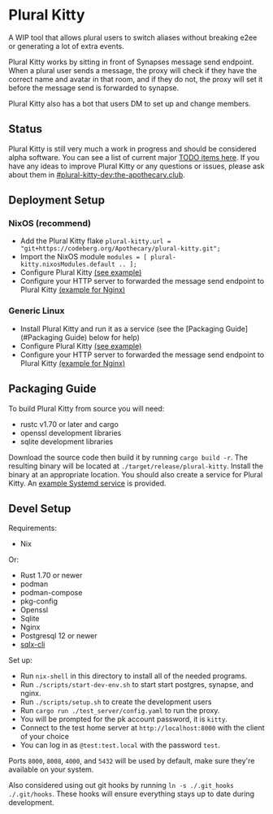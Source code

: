 # Plural Kitty

A WIP tool that allows plural users to switch aliases without breaking e2ee or
generating a lot of extra events.

Plural Kitty works by sitting in front of Synapses message send endpoint. When a plural user
sends a message, the proxy will check if they have the correct name and avatar in that room,
and if they do not, the proxy will set it before the message send is forwarded to synapse.

Plural Kitty also has a bot that users DM to set up and change members.

## Status

Plural Kitty is still very much a work in progress and should be considered alpha software.
You can see a list of current major [TODO items here](./TODO.md). If you have any ideas to improve
Plural Kitty or any questions or issues, please ask about them in 
[#plural-kitty-dev:the-apothecary.club](https://matrix.to/#/#plural-kitty-dev:the-apothecary.club).

## Deployment Setup

### NixOS (recommend)

- Add the Plural Kitty flake `plural-kitty.url = "git+https://codeberg.org/Apothecary/plural-kitty.git";`
- Import the NixOS module `modules = [ plural-kitty.nixosModules.default .. ];`
- Configure Plural Kitty [(see example)](./docs/config-examples/example.nix)
- Configure your HTTP server to forwarded the message send endpoint to Plural Kitty [(example for Nginx)](./docs/config-examples/example-nginx.nix)

### Generic Linux

- Install Plural Kitty and run it as a service (see the [Packaging Guide](#Packaging Guide) below for help)
- Configure Plural Kitty [(see example)](./docs/config-examples/example.yaml)
- Configure your HTTP server to forwarded the message send endpoint to Plural Kitty [(example for Nginx)](./docs/config-examples/example-nginx.conf)

## Packaging Guide

To build Plural Kitty from source you will need:

- rustc v1.70 or later and cargo
- openssl development libraries
- sqlite development libraries

Download the source code then build it by running `cargo build -r`. The
resulting binary will be located at `./target/release/plural-kitty`. Install
the binary at an appropriate location. You should also create a service for
Plural Kitty. An [example Systemd service](./docs/config-examples/example.plural-kitty.service)
is provided.

## Devel Setup

Requirements:

- Nix

Or:

- Rust 1.70 or newer
- podman
- podman-compose
- pkg-config
- Openssl
- Sqlite
- Nginx
- Postgresql 12 or newer
- [sqlx-cli](https://github.com/launchbadge/sqlx/tree/main/sqlx-cli)

Set up:

- Run `nix-shell` in this directory to install all of the needed programs.
- Run `./scripts/start-dev-env.sh` to start start postgres, synapse, and nginx.
- Run `./scripts/setup.sh` to create the development users
- Run `cargo run ./test_server/config.yaml` to run the proxy.
- You will be prompted for the pk account password, it is `kitty`.
- Connect to the test home server at `http://localhost:8000` with the client of your choice
- You can log in as `@test:test.local` with the password `test`.

Ports `8000`, `8008`, `4000`, and `5432` will be used by default,
make sure they're available on your system.

Also considered using out git hooks by running `ln -s ./.git_hooks ./.git/hooks`.
These hooks will ensure everything stays up to date during development.

